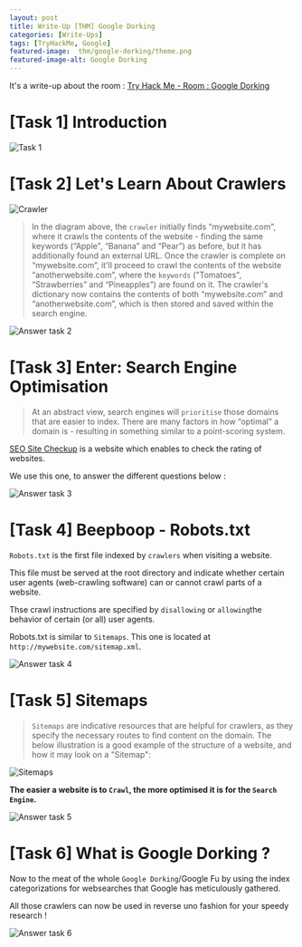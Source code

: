 ```yaml
---
layout: post
title: Write-Up [THM] Google Dorking
categories: [Write-Ups]
tags: [TryHackMe, Google]
featured-image:  thm/google-dorking/theme.png
featured-image-alt: Google Dorking
---
```


It's a write-up about the room : [Try Hack Me - Room : Google Dorking](https://tryhackme.com/room/googledorking)

# [Task 1] Introduction

![Task 1](/assets/img/thm/google-dorking/task-1.png)

# [Task 2] Let's Learn About Crawlers

![Crawler](/assets/img/thm/google-dorking/crawler.png)

> In the diagram above, the `crawler` initially finds “mywebsite.com”, where it crawls the contents of the website - finding the same keywords (“Apple", “Banana” and “Pear”) as before, but it has additionally found an external URL. Once the crawler is complete on “mywebsite.com”, it'll proceed to crawl the contents of the website “anotherwebsite.com”, where the `keywords` ("Tomatoes", “Strawberries” and “Pineapples”) are found on it. The crawler's dictionary now contains the contents of both “mywebsite.com” and “anotherwebsite.com”, which is then stored and saved within the search engine.

![Answer task 2](/assets/img/thm/google-dorking/answer-2.png)

# [Task 3] Enter: Search Engine Optimisation

> At an abstract view, search engines will `prioritise` those domains that are easier to index. There are many factors in how “optimal” a domain is - resulting in something similar to a point-scoring system.

[SEO Site Checkup](https://seositecheckup.com) is a website which enables to check the rating of websites.

We use this one, to answer the different questions below : 

![Answer task 3](/assets/img/thm/google-dorking/answer-3.png)

# [Task 4] Beepboop - Robots.txt

`Robots.txt` is the first file indexed by `crawlers` when visiting a website.  

This file must be served at the root directory and indicate whether certain user agents (web-crawling software) can or cannot crawl parts of a website.  

Thse crawl instructions are specified by `disallowing` or `allowing`the behavior of certain (or all) user agents.

Robots.txt is similar to `Sitemaps`. This one is located at `http://mywebsite.com/sitemap.xml`. 

![Answer task 4](/assets/img/thm/google-dorking/answer-4.png)

# [Task 5] Sitemaps

> `Sitemaps` are indicative resources that are helpful for crawlers, as they specify the necessary routes to find content on the domain. The below illustration is a good example of the structure of a website, and how it may look on a "Sitemap":

![Sitemaps](/assets/img/thm/google-dorking/sitemaps.png)

**The easier a website is to `Crawl`, the more optimised it is for the `Search Engine`.**

![Answer task 5](/assets/img/thm/google-dorking/answer-5.png)

# [Task 6] What is Google Dorking ?

Now to the meat of the whole `Google Dorking`/Google Fu by using the index categorizations for websearches that Google has meticulously gathered. 

All those crawlers can now be used in reverse uno fashion for your speedy research !

![Answer task 6](/assets/img/thm/google-dorking/answer-6.png)